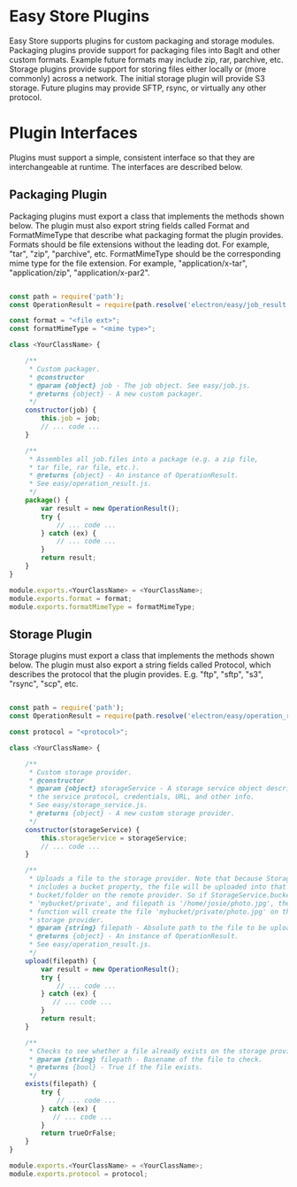 # Easy Store Plugins

Easy Store supports plugins for custom packaging and storage modules.
Packaging plugins provide support for packaging files into BagIt and other
custom formats. Example future formats may include zip, rar, parchive, etc.
Storage plugins provide support for storing files either locally or (more
commonly) across a network. The initial storage plugin will provide S3 storage.
Future plugins may provide SFTP, rsync, or virtually any other protocol.

# Plugin Interfaces

Plugins must support a simple, consistent interface so that they are
interchangeable at runtime. The interfaces are described below.

## Packaging Plugin

Packaging plugins must export a class that implements the methods shown
below. The plugin must also export string fields called Format and
FormatMimeType that describe what packaging format the plugin provides.
Formats should be file extensions without the leading dot. For example,
"tar", "zip", "parchive", etc. FormatMimeType should be the corresponding
mime type for the file extension. For example, "application/x-tar",
"application/zip", "application/x-par2".

```javascript

const path = require('path');
const OperationResult = require(path.resolve('electron/easy/job_result'));

const format = "<file ext>";
const formatMimeType = "<mime type>";

class <YourClassName> {

    /**
     * Custom packager.
     * @constructor
     * @param {object} job - The job object. See easy/job.js.
     * @returns {object} - A new custom packager.
     */
    constructor(job) {
        this.job = job;
        // ... code ...
    }

    /**
     * Assembles all job.files into a package (e.g. a zip file,
     * tar file, rar file, etc.).
     * @returns {object} - An instance of OperationResult.
     * See easy/operation_result.js.
     */
    package() {
        var result = new OperationResult();
        try {
            // ... code ...
        } catch (ex) {
            // ... code ...
        }
        return result;
    }
}

module.exports.<YourClassName> = <YourClassName>;
module.exports.format = format;
module.exports.formatMimeType = formatMimeType;

```

## Storage Plugin

Storage plugins must export a class that implements the methods shown
below. The plugin must also export a string fields called Protocol,
which describes the protocol that the plugin provides. E.g. "ftp",
"sftp", "s3", "rsync", "scp", etc.


```javascript

const path = require('path');
const OperationResult = require(path.resolve('electron/easy/operation_result'));

const protocol = "<protocol>";

class <YourClassName> {

    /**
     * Custom storage provider.
     * @constructor
     * @param {object} storageService - A storage service object describing
     * the service protocol, credentials, URL, and other info.
     * See easy/storage_service.js.
     * @returns {object} - A new custom storage provider.
     */
    constructor(storageService) {
        this.storageService = storageService;
        // ... code ...
    }

    /**
     * Uploads a file to the storage provider. Note that because StorageService
     * includes a bucket property, the file will be uploaded into that
     * bucket/folder on the remote provider. So if StorageService.bucket is
     * 'mybucket/private', and filepath is '/home/josie/photo.jpg', the upload
     * function will create the file 'mybucket/private/photo.jpg' on the remote
     * storage provider.
     * @param {string} filepath - Absolute path to the file to be uploaded.
     * @returns {object} - An instance of OperationResult.
     * See easy/operation_result.js.
     */
    upload(filepath) {
        var result = new OperationResult();
        try {
            // ... code ...
        } catch (ex) {
           // ... code ...
        }
        return result;
    }

    /**
     * Checks to see whether a file already exists on the storage provider.
     * @param {string} filepath - Basename of the file to check.
     * @returns {bool} - True if the file exists.
     */
    exists(filepath) {
        try {
            // ... code ...
        } catch (ex) {
           // ... code ...
        }
        return trueOrFalse;
    }
}

module.exports.<YourClassName> = <YourClassName>;
module.exports.protocol = protocol;

```
